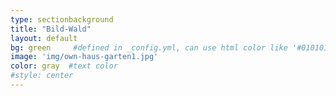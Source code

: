 ```yaml
---
type: sectionbackground
title: "Bild-Wald"
layout: default
bg: green     #defined in _config.yml, can use html color like '#010101'
image: 'img/own-haus-garten1.jpg'
color: gray  #text color
#style: center
---
```

